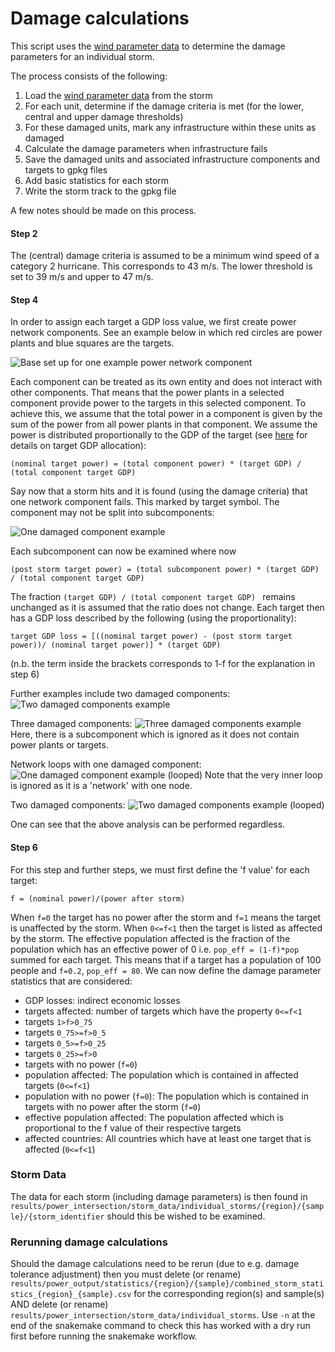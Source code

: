 # Damage calculations

This script uses the [wind parameter data](power_intersect_windextracter.md) to determine the damage parameters
for an individual storm.

The process consists of the following:
1. Load the [wind parameter data](power_intersect_windextracter.md) from the storm
2. For each unit, determine if the damage criteria is met (for the lower, central and upper damage thresholds)
3. For these damaged units, mark any infrastructure within these units as damaged
4. Calculate the damage parameters when infrastructure fails
5. Save the damaged units and associated infrastructure components and targets to gpkg files 
6. Add basic statistics for each storm 
7. Write the storm track to the gpkg file

A few notes should be made on this process.

#### Step 2
The (central) damage criteria is assumed to be a minimum wind speed of a category 2 hurricane. This corresponds to
43 m/s. The lower threshold is set to 39 m/s and upper to 47 m/s.


#### Step 4
In order to assign each target a GDP loss value, we first create power network components. See an example below in which
red circles are power plants and blue squares are the targets.

![Base set up for one example power network component](../power_img/base.png)


Each component can be treated as its own
entity and does not interact with other components. That means that the power plants in a selected component provide power to the
targets in this selected component. To achieve this, we assume that the total power in a component is given by the sum of the
power from all power plants in that component. We assume the power is distributed proportionally to the GDP of the target
(see [here](../process/power_process_targets.md) for details on target GDP allocation):

```shell
(nominal target power) = (total component power) * (target GDP) / (total component target GDP) 
```

Say now that a storm hits and it is found (using the damage criteria) that one network component fails. This marked by
target symbol. The component may not be split into subcomponents:

![One damaged component example](../power_img/noloop1.png)

Each subcomponent can now be examined where now

```shell
(post storm target power) = (total subcomponent power) * (target GDP) / (total component target GDP) 
```
The fraction `(target GDP) / (total component target GDP) ` remains unchanged as it is assumed that the ratio does
not change. Each target then has a GDP loss described by the following (using the proportionality):

````shell
target GDP loss = [((nominal target power) - (post storm target power))/ (nominal target power)] * (target GDP)
````

(n.b. the term inside the brackets corresponds to 1-f for the explanation in step 6)

Further examples include two damaged components:
![Two damaged components example](../power_img/noloop2.png)

Three damaged components:
![Three damaged components example](../power_img/noloop3.png)
Here, there is a subcomponent which is ignored as it does not contain power plants or targets.

Network loops with one damaged component:
![One damaged component example (looped)](../power_img/loop1.png)
Note that the very inner loop is ignored as it is a 'network' with one node.

Two damaged components:
![Two damaged components example (looped)](../power_img/loop2.png)

One can see that the above analysis can be performed regardless.


#### Step 6
For this step and further steps, we must first define the 'f value' for each target:
```text
f = (nominal power)/(power after storm)
```

When `f=0` the target has no power after the storm and `f=1` means the target is unaffected by the storm. 
When `0<=f<1` then the target is listed as affected by the storm. The effective population affected is the fraction of
the population which has an effective power of 0 i.e. `pop_eff = (1-f)*pop` summed for each target. This means that if
a target has a population of 100 people and `f=0.2`, `pop_eff = 80`. We can now define the damage parameter statistics that are considered:
- GDP losses: indirect economic losses
- targets affected: number of targets which have the property `0<=f<1`
- targets `1>f>0_75`
- targets `0_75>=f>0_5`
- targets `0_5>=f>0_25`
- targets `0_25>=f>0`
- targets with no power (`f=0`)
- population affected: The population which is contained in affected targets (`0<=f<1`)
- population with no power (`f=0`): The population which is contained in targets with no power after the storm (`f=0`)
- effective population affected: The population affected which is proportional to the f value of their respective targets
- affected countries: All countries which have at least one target that is affected (`0<=f<1`)

### Storm Data
The data for each storm (including damage parameters) is then found in `results/power_intersection/storm_data/individual_storms/{region}/{sample}/{storm_identifier` should this be wished to be examined.


### Rerunning damage calculations
Should the damage calculations need to be rerun (due to e.g. damage tolerance adjustment) then you must delete (or rename) `results/power_output/statistics/{region}/{sample}/combined_storm_statistics_{region}_{sample}.csv` for the corresponding region(s) and sample(s)
AND delete (or rename) `results/power_intersection/storm_data/individual_storms`. Use `-n` at the end of the snakemake command to check this has worked with a dry run first before running the snakemake workflow.
